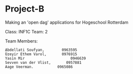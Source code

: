 # Project-B
Making an 'open dag' applications for Hogeschool Rotterdam


Class:	INF1C
Team:	2

Team Members:

	Abdellati Soufyan, 		  0963595
	Üzeyir Ethem Varol,		  0976915
	Yasin Mir			          0946639
	Sevven van der Vlist,		0957881
	Aage Veerman.           0965086
